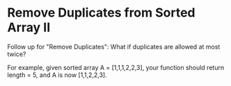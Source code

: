 #  Remove Duplicates from Sorted Array II
Follow up for "Remove Duplicates": What if duplicates are allowed at most twice?

For example, given sorted array A = [1,1,1,2,2,3], your function should return length = 5, and A is now [1,1,2,2,3].